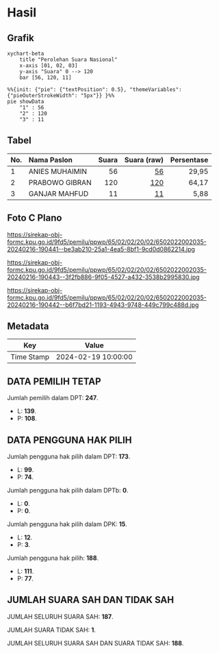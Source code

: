 # Hasil

## Grafik

```mermaid
xychart-beta
    title "Perolehan Suara Nasional"
    x-axis [01, 02, 03]
    y-axis "Suara" 0 --> 120
    bar [56, 120, 11]
```

```mermaid
%%{init: {"pie": {"textPosition": 0.5}, "themeVariables": {"pieOuterStrokeWidth": "5px"}} }%%
pie showData
    "1" : 56
    "2" : 120
    "3" : 11
```

## Tabel

| No. | Nama Paslon    | Suara | Suara (raw) | Persentase |
|:--- |:-------------- | -----:| -----------:| ----------:|
| 1   | ANIES MUHAIMIN | 56    | [56][p-1]   | 29,95      |
| 2   | PRABOWO GIBRAN | 120   | [120][p-2]  | 64,17      |
| 3   | GANJAR MAHFUD  | 11    | [11][p-3]   | 5,88       |


[p-1]: https://github.com/gigit-pemilu/pemilu-2024/blob/main/pilpres/hitung-suara/sub/65-kalimantan-utara/sub/02-malinau/sub/02-malinau-kota/sub/2002-malinau-kota/sub/035-tps/sub/paslon-1.txt
[p-2]: https://github.com/gigit-pemilu/pemilu-2024/blob/main/pilpres/hitung-suara/sub/65-kalimantan-utara/sub/02-malinau/sub/02-malinau-kota/sub/2002-malinau-kota/sub/035-tps/sub/paslon-2.txt
[p-3]: https://github.com/gigit-pemilu/pemilu-2024/blob/main/pilpres/hitung-suara/sub/65-kalimantan-utara/sub/02-malinau/sub/02-malinau-kota/sub/2002-malinau-kota/sub/035-tps/sub/paslon-3.txt

## Foto C Plano

https://sirekap-obj-formc.kpu.go.id/9fd5/pemilu/ppwp/65/02/02/20/02/6502022002035-20240216-190441--be3ab210-25a1-4ea5-8bf1-9cd0d0862214.jpg

https://sirekap-obj-formc.kpu.go.id/9fd5/pemilu/ppwp/65/02/02/20/02/6502022002035-20240216-190443--3f2fb886-9f05-4527-a432-3538b2995830.jpg

https://sirekap-obj-formc.kpu.go.id/9fd5/pemilu/ppwp/65/02/02/20/02/6502022002035-20240216-190442--b6f7bd21-1193-4943-9748-449c799c488d.jpg


## Metadata

| Key        | Value               |
| ---------- | ------------------- |
| Time Stamp | 2024-02-19 10:00:00 |


## DATA PEMILIH TETAP

Jumlah pemilih dalam DPT: **247**.
 * L: **139**.
 * P: **108**.

## DATA PENGGUNA HAK PILIH

Jumlah pengguna hak pilih dalam DPT: **173**.
 * L: **99**.
 * P: **74**.

Jumlah pengguna hak pilih dalam DPTb: **0**.
 * L: **0**.
 * P: **0**.

Jumlah pengguna hak pilih dalam DPK: **15**.
 * L: **12**.
 * P: **3**.

Jumlah pengguna hak pilih: **188**.
 * L: **111**.
 * P: **77**.

## JUMLAH SUARA SAH DAN TIDAK SAH

JUMLAH SELURUH SUARA SAH: **187**.

JUMLAH SUARA TIDAK SAH: **1**.

JUMLAH SELURUH SUARA SAH DAN SUARA TIDAK SAH: **188**.


